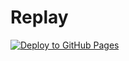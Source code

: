 # Replay

[![Deploy to GitHub Pages](https://github.com/kaiiy/replay/actions/workflows/deploy.yml/badge.svg)](https://github.com/kaiiy/replay/actions/workflows/deploy.yml)
